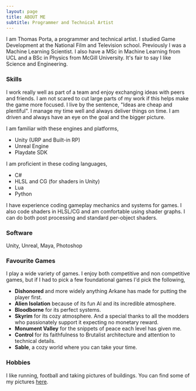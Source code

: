 ```yaml
---
layout: page
title: ABOUT ME
subtitle: Programmer and Technical Artist
---
```


I am Thomas Porta, a programmer and technical artist. I studied Game Development at the National Film and Television school.
Previously I was a Machine Learning Scientist. I also have a MSc in Machine Learning from UCL and a BSc in Physics from McGill University. It's fair to say I like Science and Engineering.

### Skills

I work really well as part of a team and enjoy exchanging ideas with peers and friends. I am not scared to cut large parts of my work if this helps make the game more focused. I live by the sentence, "Ideas are cheap and plentiful". I manage my time well and always deliver things on time. I am driven and always have an eye on the goal and the bigger picture.  

I am familiar with these engines and platforms,

<ul>
  <li>Unity (URP and Built-in RP)</li>
  <li>Unreal Engine</li>
  <li>Playdate SDK</li>
</ul>

I am proficient in these coding languages,

<ul>
  <li>C#</li>
  <li>HLSL and CG (for shaders in Unity)</li>
  <li>Lua</li>
  <li>Python</li>
</ul>

I have experience coding gameplay mechanics and systems for games. I also code shaders in HLSL/CG and am comfortable using shader graphs. 
I can do both post processing and standard per-object shaders. 

### Software 

Unity, Unreal, Maya, Photoshop

### Favourite Games

I play a wide variety of games. I enjoy both competitive and non competitive games, but if I had to pick a few foundational games I'd pick the following, 

<ul>
  <li> <strong>Dishonored </strong> and more widely anything Arkane has made for putting the player first.</li>
  <li> <strong>Alien Isolation</strong> because of its fun AI and its incredible atmosphere.</li>
  <li> <strong>Bloodborne</strong> for its perfect systems.</li>
  <li> <strong>Skyrim</strong> for its cozy atmosphere. And a special thanks to all the modders who passionately support it expecting no monetary reward.</li>
  <li> <strong>Monument Valley</strong> for the snippets of peace each level has given me.</li>
  <li> <strong>Control</strong> for its faithfulness to Brutalist architecture and attention to technical details.</li>
  <li> <strong>Sable</strong>, a cozy world where you can take your time.</li>
</ul>

### Hobbies
I like running, football and taking pictures of buildings. You can find some of my pictures [here](https://thomasporta.github.io/photography).
